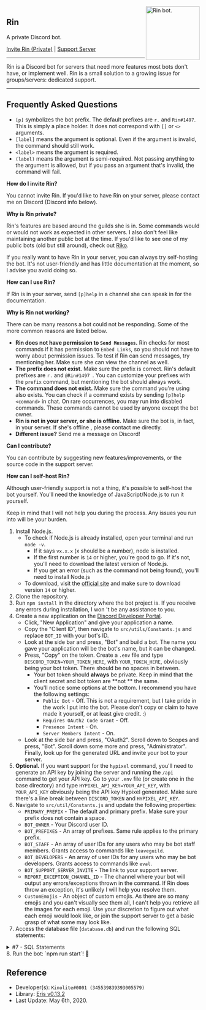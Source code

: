 <img align="right" width="140" height="140" src="https://cdn.discordapp.com/avatars/663069544193064980/10173a8d51581f291b3b9f4ca29166cc.png?size=1024" alt="Rin bot.">

## Rin
A private Discord bot.

[Invite Rin (Private)](https://discord.com/oauth2/authorize/?client_id=663069544193064980&permissions=379968&scope=bot) | [Support Server]()
- - -
Rin is a Discord bot for servers that need more features most bots don't have, or implement well. Rin is a small
 solution to a growing issue for groups/servers: dedicated support.
- - -
## Frequently Asked Questions
- `[p]` symbolizes the bot prefix. The default prefixes are `r.` and `Rin#1497`. This is simply a place holder. It
 does not correspond with `[]` or `<>` arguments.
- `[label]` means the argument is optional. Even if the argument is invalid, the command should still work.
- `<label>` means the argument is required.
- `(label)` means the argument is semi-required. Not passing anything to the argument is allowed, but if you pass an
 argument that's invalid, the command will fail.

**How do I invite Rin?**

You cannot invite Rin. If you'd like to have Rin on your server, please contact me on Discord (Discord info below).

**Why is Rin private?**

Rin's features are based around the guilds she is in. Some commands would or would not work as expected in other
servers. I also don't feel like maintaining another public bot at the time. If you'd like to see one of my public
 bots (old but still around), check out [Riko](https://top.gg/bot/553771373944635402).

If you really want to have Rin in your server, you can always try self-hosting the bot. It's not user-friendly and
 has little documentation at the moment, so I advise you avoid doing so.

**How can I use Rin?**

If Rin is in your server, send `[p]help` in a channel she can speak in for the documentation.

**Why is Rin not working?**

There can be many reasons a bot could not be responding. Some of the more common reasons are listed below.
- **Rin does not have permission to `Send Messages`.** Rin checks for most commands if it has permission to `Embed
 Links`, so you should not have to worry about permission issues. To test if Rin can send messages, try mentioning
  her. Make sure she can view the channel as well.
- **The prefix does not exist.** Make sure the prefix is correct. Rin's default prefixes are `r.` and `@Rin#1497
`. You can customize your prefixes with the `prefix` command, but mentioning the bot should always work.
- **The command does not exist.** Make sure the command you're using also exists. You can check if a command exists
 by sending `[p]help <command>` in chat. On rare occurrences, you may run into disabled commands. These commands
  cannot be used by anyone except the bot owner.
- **Rin is not in your server, or she is offline.** Make sure the bot is, in fact, in your server. If she's offline
, please contact me directly.
- **Different issue?** Send me a message on Discord!

**Can I contribute?**

You can contribute by suggesting new features/improvements, or the source code in the support server.

**How can I self-host Rin?**

Although user-friendly support is not a thing, it's possible to self-host the bot yourself. You'll need the knowledge
 of JavaScript/Node.js to run it yourself.

Keep in mind that I will not help you during the process. Any issues you run into will be your burden.

1. Install Node.js.
    - To check if Node.js is already installed, open your terminal and run `node -v`.
        - If it says `vx.x.x` (x should be a number), node is installed.
        - If the first number is `14` or higher, you're good to go. If it's not, you'll need to download the latest
         version of Node.js.
        - If you get an error (such as the command not being found), you'll need to install Node.js
    - To download, visit the [official site](https://nodejs.org/en/) and make sure to download version `14` or higher.
2. Clone the repository.
3. Run `npm install` in the directory where the bot project is. If you receive any errors during installation, I won
't be any assistance to you.
4. Create a new application on the [Discord Developer Portal](https://discord.com/developers/applications).
    - Click, "New Application" and give your application a name.
    - Copy the "Client ID", then navigate to `src/utils/Constants.js` and replace `BOT_ID` with your bot's ID.
    - Look at the side bar and press, "Bot" and build a bot. The name you gave your application will be the bot's
     name, but it can be changed.
    - Press, "Copy" on the token. Create a `.env` file and type `DISCORD_TOKEN=YOUR_TOKEN_HERE`, with
     `YOUR_TOKEN_HERE`, obviously being your bot token. There should be no spaces in between.
        - Your bot token should **always** be private. Keep in mind that the client secret and bot token are **not
        ** the same.
        - You'll notice some options at the bottom. I recommend you have the following settings:
            - `Public Bot` - Off. This is not a requirement, but I take pride in the work I put into the bot. Please
             don't copy or claim to have made it yourself, or at least give credit. :)
            - `Requires OAuth2 Code Grant` - Off.
            - `Presence Intent` - On.
            - `Server Members Intent` - On.
    - Look at the side bar and press, "OAuth2". Scroll down to Scopes and press, "Bot". Scroll down some more and
     press, "Administrator". Finally, look up for the generated URL and invite your bot to your server.
5. **Optional.** If you want support for the `hypixel` command, you'll need to generate an API key by joining the
 server and running the `/api` command to get your API key. Go to your `.env` file (or create one in the base
  directory) and type `HYPIXEL_API_KEY=YOUR_API_KEY`, with `YOUR_API_KEY` obviously being the API key Hypixel
   generated. Make sure there's a line break between `DISCORD_TOKEN` and `HYPIXEL_API_KEY`.
6. Navigate to `src/util/Constants.js` and update the following properties:
    - `PRIMARY_PREFIX` - The default and primary prefix. Make sure your prefix does not contain a space.
    - `BOT_OWNER` - Your Discord user ID.
    - `BOT_PREFIXES` - An array of prefixes. Same rule applies to the primary prefix.
    - `BOT_STAFF` - An array of user IDs for any users who may be bot staff members. Grants access to commands like
     `leaveguild`.
    - `BOT_DEVELOPERS` - An array of user IDs for any users who may be bot developers. Grants access to commands like
     `eval`.
    - `BOT_SUPPORT_SERVER_INVITE` - The link to your support server.
    - `REPORT_EXCEPTION_CHANNEL_ID` - The channel where your bot will output any errors/exceptions thrown in the
     command. If Rin does throw an exception, it's unlikely I will help you resolve them.
    - `CustomEmojis` - An object of custom emojis. As there are so many emojis and you can't visually see them all, I
     can't help you retrieve all the images for each emoji. Use your discretion to figure out what each emoji would
      look like, or join the support server to get a basic grasp of what some may look like.
7. Access the database file (`database.db`) and run the following SQL statements:

<details>
  <summary>#7 - SQL Statements</summary>

  ```sql
CREATE TABLE prefixes (
    prefixes TEXT,
    guildID TEXT,
    timestamp DATETIME DEFAULT CURRENT_TIMESTAMP,

    PRIMARY KEY(prefixes, guildID)
)
  ```
  
  ```sql
CREATE TABLE modroles (
    roles TEXT,
    guildID TEXT,
    timestamp DATETIME DEFAULT CURRENT_TIMESTAMP,

    PRIMARY KEY(roles, guildID)
)
  ```
  
  ```sql
CREATE TABLE punishments (
    guildID TEXT,
    caseID INTEGER,
    deleted INTEGER,

    type TEXT NOT NULL,
    reason TEXT,
    duration INTEGER,

    userID TEXT NOT NULL,
    userName TEXT NOT NULL,
    userDiscriminator TEXT NOT NULL,

    moderatorID TEXT NOT NULL,
    moderatorName TEXT NOT NULL,
    moderatorDiscriminator TEXT NOT NULL,

    createdTimestamp DATETIME DEFAULT CURRENT_TIMESTAMP,
    editedTimestamp DATETIME DEFAULT CURRENT_TIMESTAMP,

    PRIMARY KEY (guildID, caseID)
)
  ```

  ```sql
CREATE TABLE guildOptions (
    guildID TEXT NOT NULL PRIMARY KEY,

    modlogs TEXT
)
  ```
  
  ```sql
CREATE TABLE bw_verified (
    guildID TEXT,
    userID TEXT,
    minecraftUUID TEXT NOT NULL UNIQUE,
    
    createdTimestamp DATETIME DEFAULT CURRENT_TIMESTAMP,
    editedTimestamp DATETIME DEFAULT CURRENT_TIMESTAMP,
    
    PRIMARY KEY(guildID, userID)
)
  ```

  ```sql
CREATE TABLE bw_blacklisted (
    guildID TEXT,
    minecraftUUID TEXT,
    
    createdTimestamp DATETIME DEFAULT CURRENT_TIMESTAMP,
    editedTimestamp DATETIME DEFAULT CURRENT_TIMESTAMP,
    
    PRIMARY KEY(guildID, minecraftUUID)
)
  ```
</details>
8. Run the bot: `npm run start`! 🎉

## Reference
- Developer(s): `Kinolite#0001 (345539839393005579)`
- Library: [Eris v0.13.2](https://www.npmjs.com/package/eris)
- Last Update: May 6th, 2020.
